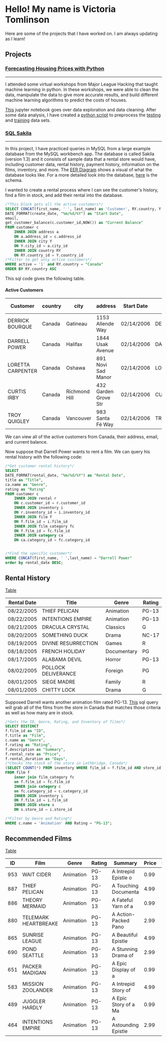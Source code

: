 # Hello! My name is Victoria Tomlinson   
Here are some of the projects that I have worked on. I am always updating as I learn!  
## Projects  

### [Forecasting Housing Prices with Python](/Python)
---     
I attended some virtual workshops from Major League Hacking that taught machine learning in python. In these workshops, we were able to clean the data, manipulate the data to give more accurate results, and build different machine learning algorithms to predict the costs of houses.  

[This](/Python/Data_Cleaning.ipynb) jupyter notebook goes over data exploration and data cleaning. After some data analysis, I have created a [python script](/Python/Preprocessing.py) to preprocess the [testing](/Python/test.csv) and [training](/Python/train.csv) data sets. 

### [SQL Sakila](/SakilaSQL/)  
---   
In this project, I have practiced queries in MySQL from a large example database from the MySQL workbench app. The database is called Sakila (version 1.3) and it consists of sample data that a rental store would have, including customer data, rental history, payment history, information on the films, inventory, and more. The [EER Diagram](/SakilaSQL/Sakila_EER_Diagram.png) shows a visual of what the database looks like. For a more detailed look into the database, [here](/SakilaSQL/sakila-schema.sql) is the schema.  

I wanted to create a rental process where I can see the customer's history, find a film in stock, and add their rental into the database.

```sql
/*This block gets all the active customers*/
SELECT CONCAT(first_name, ' ', last_name) as 'Customer', RY.country, Y.city, a.address,
DATE_FORMAT(create_date, "%m/%d/%Y") as "Start Date",
email,
get_customer_balance(c.customer_id,NOW()) as "Current Balance"
FROM customer c
    INNER JOIN address a 
    ON a.address_id = c.address_id
    INNER JOIN city Y
    ON Y.city_id = a.city_id
    INNER JOIN country RY
    ON RY.country_id = Y.country_id
/*Filter to get only active customers*/
WHERE active = '1' and RY.country = "Canada"
ORDER BY RY.country ASC
```
This sql code gives the following table. 
#### Active Customers

| Customer | country | city | address | Start Date | email | Current Balance |
| --- | --- | --- | --- | --- | --- | --- |
| DERRICK BOURQUE | Canada | Gatineau | 1153 Allende Way | 02/14/2006 | DERRICK.BOURQUE@saki | 0.00 |
| DARRELL POWER | Canada | Halifax | 1844 Usak Avenue | 02/14/2006 | DARRELL.POWER@sakila | 0.00 |
| LORETTA CARPENTER | Canada | Oshawa | 891 Novi Sad Manor | 02/14/2006 | LORETTA.CARPENTER@sa | 0.00 |
| CURTIS IRBY | Canada | Richmond Hill | 432 Garden Grove Str | 02/14/2006 | CURTIS.IRBY@sakilacu | 0.00 |
| TROY QUIGLEY | Canada | Vancouver | 983 Santa Fé Way | 02/14/2006 | TROY.QUIGLEY@sakilac | 0.00 |

We can view all of the active customers from Canada, their address, email, and current balance.

Now suppose that Darrell Power wants to rent a film. We can query his rental history with the following code:
```sql
/*Get customer rental history*/
SELECT 
DATE_FORMAT(rental_date, "%m/%d/%Y") as "Rental Date",
title as "Title",
ca.name as "Genre",
rating as "Rating"
FROM customer c
    INNER JOIN rental r
    ON c.customer_id = r.customer_id
    INNER JOIN inventory i
    ON r.inventory_id = i.inventory_id
    INNER JOIN film f
    ON f.film_id = i.film_id
    INNER JOIN film_category fc
    ON f.film_id = fc.film_id
    INNER JOIN category ca
    ON ca.category_id = fc.category_id


/*Find the specific customer*/
WHERE CONCAT(first_name, ' ',last_name) = "Darrell Power"
order by rental_date DESC;
```


## Rental History 
[Table](/SakilaSQL/Rental_History.csv)

| Rental Date | Title | Genre | Rating |
| --- | --- | --- | --- |
| 08/22/2005 | THIEF PELICAN | Animation | PG-13 |
| 08/22/2005 | INTENTIONS EMPIRE | Animation | PG-13 |
| 08/21/2005 | DRACULA CRYSTAL | Classics | G |
| 08/20/2005 | SOMETHING DUCK | Drama | NC-17 |
| 08/19/2005 | DIVINE RESURRECTION | Games | R |
| 08/18/2005 | FRENCH HOLIDAY | Documentary | PG |
| 08/17/2005 | ALABAMA DEVIL | Horror | PG-13 |
| 08/02/2005 | POLLOCK DELIVERANCE | Foreign | PG |
| 08/01/2005 | SIEGE MADRE | Family | R |
| 08/01/2005 | CHITTY LOCK | Drama | G |

Supposed Darrell wants another animation film rated PG-13. [This](/SakilaSQL/Films.sql) sql query will grab all of the films from the store in Canada that matches those criteria as well as how many are in stock. 

```sql
/*Gets the ID, Genre, Rating, and Inventory of films*/
SELECT DISTINCT
f.film_id as "ID",
f.title as "Film",
c.name as "Genre",
f.rating as "Rating",
f.description as "Summary",
f.rental_rate as "Price",
f.rental_duration as "Days",
/*Checks the stock of the store in Lethbridge, Canada*/
(SELECT COUNT(*) FROM inventory WHERE film_id = f.film_id AND store_id = 1) AS "Stock"
FROM film f 
    inner join film_category fc
    on f.film_id = fc.film_id
    INNER join category c
    on fc.category_id = c.category_id
    INNER JOIN inventory i 
    ON f.film_id = i.film_id
    INNER JOIN store s
    ON s.store_id = i.store_id

/*Filter by Genre and Rating*/
WHERE c.name = 'Animation' AND Rating = "PG-13";
```

## Recommended Films
[Table](/SakilaSQL/Rental_Films.csv)

| ID | Film | Genre | Rating | Summary | Price | Days | Stock |
| --- | --- | --- | --- | --- | --- | --- | --- |
| 953 | WAIT CIDER | Animation | PG-13 | A Intrepid Epistle o | 0.99 | 3 | 4 |
| 887 | THIEF PELICAN | Animation | PG-13 | A Touching Documenta | 4.99 | 5 | 4 |
| 886 | THEORY MERMAID | Animation | PG-13 | A Fateful Yarn of a  | 0.99 | 5 | 4 |
| 880 | TELEMARK HEARTBREAKE | Animation | PG-13 | A Action-Packed Pano | 2.99 | 6 | 4 |
| 865 | SUNRISE LEAGUE | Animation | PG-13 | A Beautiful Epistle  | 4.99 | 3 | 4 |
| 690 | POND SEATTLE | Animation | PG-13 | A Stunning Drama of  | 2.99 | 7 | 4 |
| 651 | PACKER MADIGAN | Animation | PG-13 | A Epic Display of a  | 0.99 | 3 | 2 |
| 583 | MISSION ZOOLANDER | Animation | PG-13 | A Intrepid Story of  | 4.99 | 3 | 3 |
| 489 | JUGGLER HARDLY | Animation | PG-13 | A Epic Story of a Ma | 0.99 | 4 | 4 |
| 464 | INTENTIONS EMPIRE | Animation | PG-13 | A Astounding Epistle | 2.99 | 3 | 4 |
